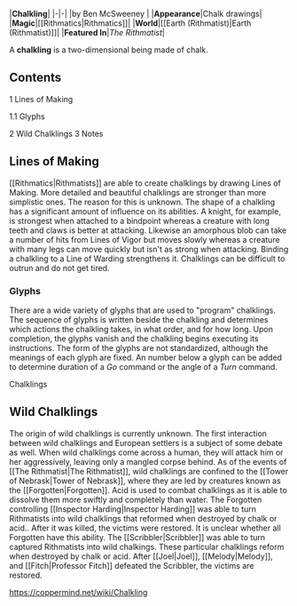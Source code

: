 |**Chalkling**|
|-|-|
|by  Ben McSweeney |
|**Appearance**|Chalk drawings|
|**Magic**|[[Rithmatics\|Rithmatics]]|
|**World**|[[Earth (Rithmatist)\|Earth (Rithmatist)]]|
|**Featured In**|*The Rithmatist*|

A **chalkling** is a two-dimensional being made of chalk.

## Contents

1 Lines of Making

1.1 Glyphs


2 Wild Chalklings
3 Notes


## Lines of Making
[[Rithmatics\|Rithmatists]] are able to create chalklings by drawing Lines of Making. More detailed and beautiful chalklings are stronger than more simplistic ones. The reason for this is unknown. The shape of a chalkling has a significant amount of influence on its abilities. A knight, for example, is strongest when attached to a bindpoint whereas a creature with long teeth and claws is better at attacking. Likewise an amorphous blob can take a number of hits from Lines of Vigor but moves slowly whereas a creature with many legs can move quickly but isn't as strong when attacking. Binding a chalkling to a Line of Warding strengthens it. Chalklings can be difficult to outrun and do not get tired.

### Glyphs
There are a wide variety of glyphs that are used to "program" chalklings. The sequence of glyphs is written beside the chalkling and determines which actions the chalkling takes, in what order, and for how long. Upon completion, the glyphs vanish and the chalkling begins executing its instructions. The form of the glyphs are not standardized, although the meanings of each glyph are fixed. An number below a glyph can be added to determine duration of a *Go* command or the angle of a *Turn* command.





Chalklings

























































































































## Wild Chalklings
The origin of wild chalklings is currently unknown. The first interaction between wild chalklings and European settlers is a subject of some debate as well.
When wild chalklings come across a human, they will attack him or her aggressively, leaving only a mangled corpse behind.
As of the events of [[The Rithmatist\|The Rithmatist]], wild chalklings are confined to the [[Tower of Nebrask\|Tower of Nebrask]], where they are led by creatures known as the [[Forgotten\|Forgotten]].
Acid is used to combat chalklings as it is able to dissolve them more swiftly and completely than water.
The Forgotten controlling [[Inspector Harding\|Inspector Harding]] was able to turn Rithmatists into wild chalklings that reformed when destroyed by chalk or acid.. After it was killed, the victims were restored. It is unclear whether all Forgotten have this ability.
The [[Scribbler\|Scribbler]] was able to turn captured Rithmatists into wild chalkings. These particular chalklings reform when destroyed by chalk or acid. After [[Joel\|Joel]], [[Melody\|Melody]], and [[Fitch\|Professor Fitch]] defeated the Scribbler, the victims are restored.



https://coppermind.net/wiki/Chalkling
